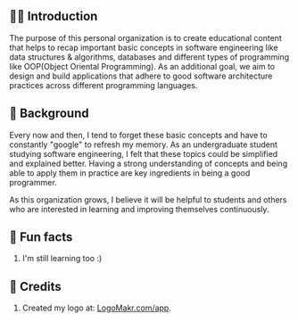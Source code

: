 ## 🙋‍♀️ Introduction

The purpose of this personal organization is to create educational content that helps to recap important basic concepts in software engineering like data structures & algorithms, databases and different types of programming like OOP(Object Oriental Programming). As an additional goal, we aim to design and build applications that adhere to good software architecture practices across different programming languages.

## 👩‍ Background
Every now and then, I tend to forget these basic concepts and have to constantly "google" to refresh my memory. As an
undergraduate student studying software engineering, I felt that these topics could be simplified and explained better. Having a strong understanding of concepts and being able to apply them in practice are key ingredients in being a good programmer.

As this organization grows, I believe it will be helpful to students and others who are interested in learning and improving themselves continuously.

## 🍿 Fun facts 
1. I'm still learning too :)


## 🌈 Credits
1. Created my logo at: [LogoMakr.com/app](https://logomakr.com/).

<!--
**Here are some ideas to get you started:**

🙋‍♀️ A short introduction - what is your organization all about?
🌈 Contribution guidelines - how can the community get involved?
👩‍💻 Useful resources - where can the community find your docs? Is there anything else the community should know?
🍿 Fun facts - what does your team eat for breakfast?
🧙 Remember, you can do mighty things with the power of [Markdown](https://docs.github.com/github/writing-on-github/getting-started-with-writing-and-formatting-on-github/basic-writing-and-formatting-syntax)
-->
